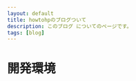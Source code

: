 ```yaml
---
layout: default 
title: howtohpのブログついて 
description: このブログ についてのページです。
tags: [blog]
---
```


# 開発環境


